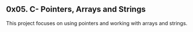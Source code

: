 ## 0x05. C- Pointers, Arrays and Strings

This project focuses on using pointers and working with arrays and strings.
